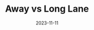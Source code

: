 ---
title: "Away vs Long Lane"
date: 2023-11-11
eventDate: Sun, Nov 12, 2023
type: match 
venue: Away
otherTeam: Long Lane Football Club
meetup: 12:00am
kickoff: 12:30pm
address: Long Lane Football Club, 2 Dursley Road, Kidbrooke, SE3 8PB
map: https://www.google.com/maps/embed?pb=!1m18!1m12!1m3!1d1242.7270656718117!2d0.028670498394782338!3d51.468178!2m3!1f0!2f0!3f0!3m2!1i1024!2i768!4f13.1!3m3!1m2!1s0x47d8a9b3d8fe8375%3A0x21cc75ada1ea2949!2sLong%20Lane%20Junior%20Football%20Club!5e0!3m2!1sen!2suk!4v1699699023798!5m2!1sen!2suk
categories: jekyll update
---